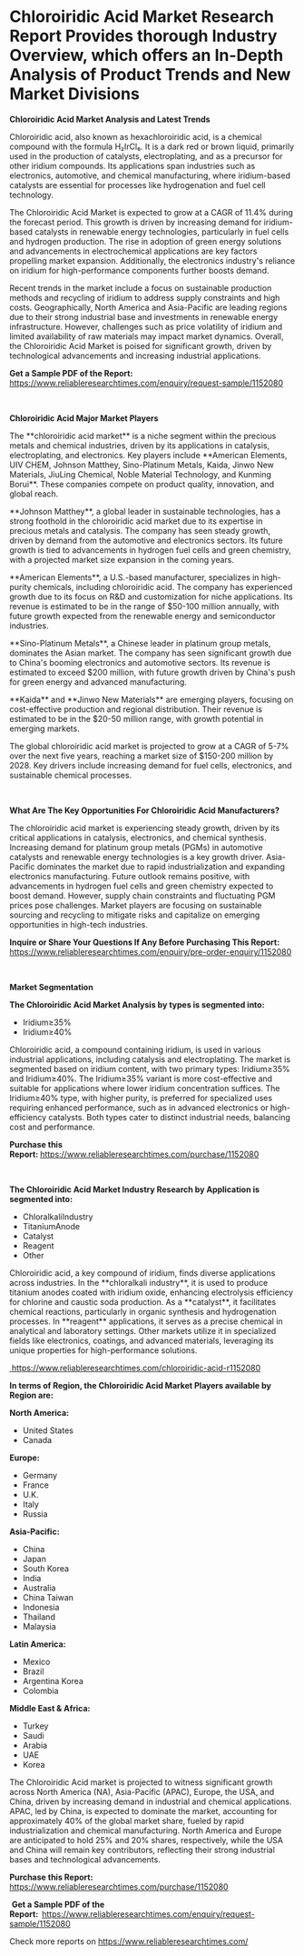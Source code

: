 <p><h1>Chloroiridic Acid Market Research Report Provides thorough Industry Overview, which offers an In-Depth Analysis of Product Trends and New Market Divisions</h1></p><p><strong>Chloroiridic Acid Market Analysis and Latest Trends</strong></p>
<p><p>Chloroiridic acid, also known as hexachloroiridic acid, is a chemical compound with the formula H₂IrCl₆. It is a dark red or brown liquid, primarily used in the production of catalysts, electroplating, and as a precursor for other iridium compounds. Its applications span industries such as electronics, automotive, and chemical manufacturing, where iridium-based catalysts are essential for processes like hydrogenation and fuel cell technology.</p><p>The Chloroiridic Acid Market is expected to grow at a CAGR of 11.4% during the forecast period. This growth is driven by increasing demand for iridium-based catalysts in renewable energy technologies, particularly in fuel cells and hydrogen production. The rise in adoption of green energy solutions and advancements in electrochemical applications are key factors propelling market expansion. Additionally, the electronics industry's reliance on iridium for high-performance components further boosts demand.</p><p>Recent trends in the market include a focus on sustainable production methods and recycling of iridium to address supply constraints and high costs. Geographically, North America and Asia-Pacific are leading regions due to their strong industrial base and investments in renewable energy infrastructure. However, challenges such as price volatility of iridium and limited availability of raw materials may impact market dynamics. Overall, the Chloroiridic Acid Market is poised for significant growth, driven by technological advancements and increasing industrial applications.</p></p>
<p><strong>Get a Sample PDF of the Report:&nbsp;</strong> <a href="https://www.reliableresearchtimes.com/enquiry/request-sample/1152080?utm_campaign=2100&utm_medium=2&utm_source=Github&utm_content=ia&utm_term=25012025&utm_id=chloroiridic-acid">https://www.reliableresearchtimes.com/enquiry/request-sample/1152080</a></p>
<p>&nbsp;</p>
<p><strong>Chloroiridic Acid Major Market Players</strong></p>
<p><p>The **chloroiridic acid market** is a niche segment within the precious metals and chemical industries, driven by its applications in catalysis, electroplating, and electronics. Key players include **American Elements, UIV CHEM, Johnson Matthey, Sino-Platinum Metals, Kaida, Jinwo New Materials, JiuLing Chemical, Noble Material Technology, and Kunming Borui**. These companies compete on product quality, innovation, and global reach.</p><p>**Johnson Matthey**, a global leader in sustainable technologies, has a strong foothold in the chloroiridic acid market due to its expertise in precious metals and catalysis. The company has seen steady growth, driven by demand from the automotive and electronics sectors. Its future growth is tied to advancements in hydrogen fuel cells and green chemistry, with a projected market size expansion in the coming years.</p><p>**American Elements**, a U.S.-based manufacturer, specializes in high-purity chemicals, including chloroiridic acid. The company has experienced growth due to its focus on R&D and customization for niche applications. Its revenue is estimated to be in the range of $50-100 million annually, with future growth expected from the renewable energy and semiconductor industries.</p><p>**Sino-Platinum Metals**, a Chinese leader in platinum group metals, dominates the Asian market. The company has seen significant growth due to China's booming electronics and automotive sectors. Its revenue is estimated to exceed $200 million, with future growth driven by China's push for green energy and advanced manufacturing.</p><p>**Kaida** and **Jinwo New Materials** are emerging players, focusing on cost-effective production and regional distribution. Their revenue is estimated to be in the $20-50 million range, with growth potential in emerging markets.</p><p>The global chloroiridic acid market is projected to grow at a CAGR of 5-7% over the next five years, reaching a market size of $150-200 million by 2028. Key drivers include increasing demand for fuel cells, electronics, and sustainable chemical processes.</p></p>
<p>&nbsp;</p>
<p><strong>What Are The Key Opportunities For Chloroiridic Acid Manufacturers?</strong></p>
<p><p>The chloroiridic acid market is experiencing steady growth, driven by its critical applications in catalysis, electronics, and chemical synthesis. Increasing demand for platinum group metals (PGMs) in automotive catalysts and renewable energy technologies is a key growth driver. Asia-Pacific dominates the market due to rapid industrialization and expanding electronics manufacturing. Future outlook remains positive, with advancements in hydrogen fuel cells and green chemistry expected to boost demand. However, supply chain constraints and fluctuating PGM prices pose challenges. Market players are focusing on sustainable sourcing and recycling to mitigate risks and capitalize on emerging opportunities in high-tech industries.</p></p>
<p><strong>Inquire or Share Your Questions If Any Before Purchasing This Report:</strong> <a href="https://www.reliableresearchtimes.com/enquiry/pre-order-enquiry/1152080?utm_campaign=2100&utm_medium=2&utm_source=Github&utm_content=ia&utm_term=25012025&utm_id=chloroiridic-acid">https://www.reliableresearchtimes.com/enquiry/pre-order-enquiry/1152080</a></p>
<p>&nbsp;</p>
<p><strong>Market Segmentation</strong></p>
<p><strong>The Chloroiridic Acid Market Analysis by types is segmented into:</strong></p>
<p><ul><li>Iridium≥35%</li><li>Iridium≥40%</li></ul></p>
<p><p>Chloroiridic acid, a compound containing iridium, is used in various industrial applications, including catalysis and electroplating. The market is segmented based on iridium content, with two primary types: Iridium≥35% and Iridium≥40%. The Iridium≥35% variant is more cost-effective and suitable for applications where lower iridium concentration suffices. The Iridium≥40% type, with higher purity, is preferred for specialized uses requiring enhanced performance, such as in advanced electronics or high-efficiency catalysts. Both types cater to distinct industrial needs, balancing cost and performance.</p></p>
<p><strong>Purchase this Report:&nbsp;</strong><a href="https://www.reliableresearchtimes.com/purchase/1152080?utm_campaign=2100&utm_medium=2&utm_source=Github&utm_content=ia&utm_term=25012025&utm_id=chloroiridic-acid">https://www.reliableresearchtimes.com/purchase/1152080</a></p>
<p>&nbsp;</p>
<p><strong>The Chloroiridic Acid Market Industry Research by Application is segmented into:</strong></p>
<p><ul><li>ChloralkaliIndustry</li><li>TitaniumAnode</li><li>Catalyst</li><li>Reagent</li><li>Other</li></ul></p>
<p><p>Chloroiridic acid, a key compound of iridium, finds diverse applications across industries. In the **chloralkali industry**, it is used to produce titanium anodes coated with iridium oxide, enhancing electrolysis efficiency for chlorine and caustic soda production. As a **catalyst**, it facilitates chemical reactions, particularly in organic synthesis and hydrogenation processes. In **reagent** applications, it serves as a precise chemical in analytical and laboratory settings. Other markets utilize it in specialized fields like electronics, coatings, and advanced materials, leveraging its unique properties for high-performance solutions.</p></p>
<p><a href="https://www.reliableresearchtimes.com/chloroiridic-acid-r1152080?utm_campaign=2100&utm_medium=2&utm_source=Github&utm_content=ia&utm_term=25012025&utm_id=chloroiridic-acid">&nbsp;https://www.reliableresearchtimes.com/chloroiridic-acid-r1152080</a></p>
<p><strong>In terms of Region, the Chloroiridic Acid Market Players available by Region are:</strong></p>
<p>
    <p> <strong> North America: </strong>
        <ul>
            <li>United States</li>
            <li>Canada</li>
        </ul>
        </p> 
    <p> <strong> Europe: </strong>
        <ul>
            <li>Germany</li>
            <li>France</li>
            <li>U.K.</li>
            <li>Italy</li>
            <li>Russia</li>
        </ul>
        </p> 
    <p> <strong> Asia-Pacific: </strong>
        <ul>
            <li>China</li>
            <li>Japan</li>
            <li>South Korea</li>
            <li>India</li>
            <li>Australia</li>
            <li>China Taiwan</li>
            <li>Indonesia</li>
            <li>Thailand</li>
            <li>Malaysia</li>
        </ul>
        </p> 
    <p> <strong> Latin America: </strong>
        <ul>
            <li>Mexico</li>
            <li>Brazil</li>
            <li>Argentina Korea</li>
            <li>Colombia</li>
        </ul>
        </p> 
    <p> <strong> Middle East & Africa: </strong>
        <ul>
            <li>Turkey</li>
            <li>Saudi</li>
            <li>Arabia</li>
            <li>UAE</li>
            <li>Korea</li>
        </ul>
    </p>
    </p>
<p><p>The Chloroiridic Acid market is projected to witness significant growth across North America (NA), Asia-Pacific (APAC), Europe, the USA, and China, driven by increasing demand in industrial and chemical applications. APAC, led by China, is expected to dominate the market, accounting for approximately 40% of the global market share, fueled by rapid industrialization and chemical manufacturing. North America and Europe are anticipated to hold 25% and 20% shares, respectively, while the USA and China will remain key contributors, reflecting their strong industrial bases and technological advancements.</p></p>
<p><strong>Purchase this Report: </strong><a href="https://www.reliableresearchtimes.com/purchase/1152080?utm_campaign=2100&utm_medium=2&utm_source=Github&utm_content=ia&utm_term=25012025&utm_id=chloroiridic-acid">https://www.reliableresearchtimes.com/purchase/1152080</a></p>
<p>&nbsp;<strong>Get a Sample PDF of the Report:&nbsp;&nbsp;</strong><a href="https://www.reliableresearchtimes.com/enquiry/request-sample/1152080?utm_campaign=2100&utm_medium=2&utm_source=Github&utm_content=ia&utm_term=25012025&utm_id=chloroiridic-acid">https://www.reliableresearchtimes.com/enquiry/request-sample/1152080</a></p>
<p><strong></strong></p>
<p>Check more reports on <a href="https://www.reliableresearchtimes.com/?utm_campaign=2100&utm_medium=2&utm_source=Github&utm_content=ia&utm_term=25012025&utm_id=chloroiridic-acid">https://www.reliableresearchtimes.com/</a></p>